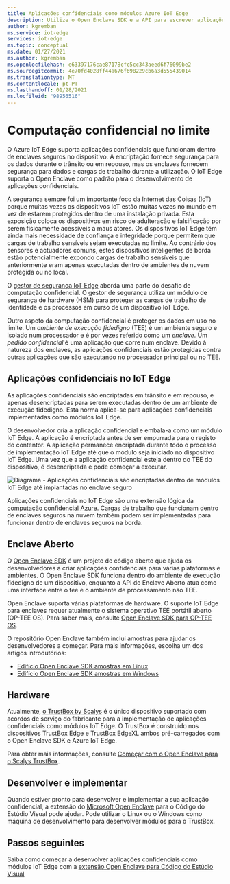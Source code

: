 ```yaml
---
title: Aplicações confidenciais como módulos Azure IoT Edge
description: Utilize o Open Enclave SDK e a API para escrever aplicações confidenciais e implementá-las como módulos IoT Edge para computação confidencial
author: kgremban
ms.service: iot-edge
services: iot-edge
ms.topic: conceptual
ms.date: 01/27/2021
ms.author: kgremban
ms.openlocfilehash: e63397176cae87178cfc5cc343aeed6f76099be2
ms.sourcegitcommit: 4e70fd4028ff44a676f698229cb6a3d555439014
ms.translationtype: MT
ms.contentlocale: pt-PT
ms.lasthandoff: 01/28/2021
ms.locfileid: "98956516"
---
```

# <a name="confidential-computing-at-the-edge"></a>Computação confidencial no limite

O Azure IoT Edge suporta aplicações confidenciais que funcionam dentro de enclaves seguros no dispositivo. A encriptação fornece segurança para os dados durante o trânsito ou em repouso, mas os enclaves fornecem segurança para dados e cargas de trabalho durante a utilização. O IoT Edge suporta o Open Enclave como padrão para o desenvolvimento de aplicações confidenciais.

A segurança sempre foi um importante foco da Internet das Coisas (IoT) porque muitas vezes os dispositivos IoT estão muitas vezes no mundo em vez de estarem protegidos dentro de uma instalação privada. Esta exposição coloca os dispositivos em risco de adulteração e falsificação por serem fisicamente acessíveis a maus atores. Os dispositivos IoT Edge têm ainda mais necessidade de confiança e integridade porque permitem que cargas de trabalho sensíveis sejam executadas no limite. Ao contrário dos sensores e actuadores comuns, estes dispositivos inteligentes de borda estão potencialmente expondo cargas de trabalho sensíveis que anteriormente eram apenas executadas dentro de ambientes de nuvem protegida ou no local.

O [gestor de segurança IoT Edge](iot-edge-security-manager.md) aborda uma parte do desafio de computação confidencial. O gestor de segurança utiliza um módulo de segurança de hardware (HSM) para proteger as cargas de trabalho de identidade e os processos em curso de um dispositivo IoT Edge.

Outro aspeto da computação confidencial é proteger os dados em uso no limite. Um *ambiente de execução fidedigno* (TEE) é um ambiente seguro e isolado num processador e é por vezes referido como um *enclave*. Um *pedido confidencial* é uma aplicação que corre num enclave. Devido à natureza dos enclaves, as aplicações confidenciais estão protegidas contra outras aplicações que são executando no processador principal ou no TEE.

## <a name="confidential-applications-on-iot-edge"></a>Aplicações confidenciais no IoT Edge

As aplicações confidenciais são encriptadas em trânsito e em repouso, e apenas desencriptadas para serem executadas dentro de um ambiente de execução fidedigno. Esta norma aplica-se para aplicações confidenciais implementadas como módulos IoT Edge.

O desenvolvedor cria a aplicação confidencial e embala-a como um módulo IoT Edge. A aplicação é encriptada antes de ser empurrada para o registo do contentor. A aplicação permanece encriptada durante todo o processo de implementação IoT Edge até que o módulo seja iniciado no dispositivo IoT Edge. Uma vez que a aplicação confidencial esteja dentro do TEE do dispositivo, é desencriptada e pode começar a executar.

![Diagrama - Aplicações confidenciais são encriptadas dentro de módulos IoT Edge até implantadas no enclave seguro](./media/deploy-confidential-applications/confidential-applications-encrypted.png)

Aplicações confidenciais no IoT Edge são uma extensão lógica da [computação confidencial Azure](../confidential-computing/overview.md). Cargas de trabalho que funcionam dentro de enclaves seguros na nuvem também podem ser implementadas para funcionar dentro de enclaves seguros na borda.

## <a name="open-enclave"></a>Enclave Aberto

O [Open Enclave SDK](https://openenclave.io/sdk/) é um projeto de código aberto que ajuda os desenvolvedores a criar aplicações confidenciais para várias plataformas e ambientes. O Open Enclave SDK funciona dentro do ambiente de execução fidedigno de um dispositivo, enquanto a API do Enclave Aberto atua como uma interface entre o tee e o ambiente de processamento não TEE.

Open Enclave suporta várias plataformas de hardware. O suporte IoT Edge para enclaves requer atualmente o sistema operativo TEE portátil aberto (OP-TEE OS). Para saber mais, consulte [Open Enclave SDK para OP-TEE OS](https://github.com/openenclave/openenclave/blob/master/docs/GettingStartedDocs/OP-TEE/Introduction.md).

O repositório Open Enclave também inclui amostras para ajudar os desenvolvedores a começar. Para mais informações, escolha um dos artigos introdutórios:

* [Edifício Open Enclave SDK amostras em Linux](https://github.com/openenclave/openenclave/blob/master/samples/BuildSamplesLinux.md)
* [Edifício Open Enclave SDK amostras em Windows](https://github.com/openenclave/openenclave/blob/master/samples/BuildSamplesWindows.md)

## <a name="hardware"></a>Hardware

Atualmente, [o TrustBox by Scalys](https://scalys.com/trustbox-industrial/) é o único dispositivo suportado com acordos de serviço do fabricante para a implementação de aplicações confidenciais como módulos IoT Edge. O TrustBox é construído nos dispositivos TrustBox Edge e TrustBox EdgeXL ambos pré-carregados com o Open Enclave SDK e Azure IoT Edge.

Para obter mais informações, consulte [Começar com o Open Enclave para o Scalys TrustBox](https://aka.ms/scalys-trustbox-edge-get-started).

## <a name="develop-and-deploy"></a>Desenvolver e implementar

Quando estiver pronto para desenvolver e implementar a sua aplicação confidencial, a extensão do [Microsoft Open Enclave](https://marketplace.visualstudio.com/items?itemName=ms-iot.msiot-vscode-openenclave) para o Código do Estúdio Visual pode ajudar. Pode utilizar o Linux ou o Windows como máquina de desenvolvimento para desenvolver módulos para o TrustBox.

## <a name="next-steps"></a>Passos seguintes

Saiba como começar a desenvolver aplicações confidenciais como módulos IoT Edge com a [extensão Open Enclave para Código do Estúdio Visual](https://github.com/openenclave/openenclave/tree/master/devex/vscode-extension)
